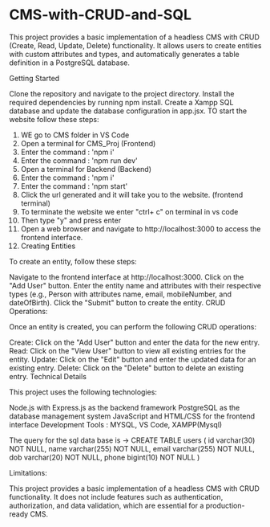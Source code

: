 # CMS-with-CRUD-and-SQL

This project provides a basic implementation of a headless CMS with CRUD (Create, Read, Update, Delete) functionality. It allows users to create entities with custom attributes and types, and automatically generates a table definition in a PostgreSQL database.

Getting Started

Clone the repository and navigate to the project directory.
Install the required dependencies by running npm install.
Create a Xampp SQL database and update the database configuration in app.jsx.
TO start the website follow these steps:

1) WE go to CMS folder in VS Code
2) Open a terminal for CMS_Proj (Frontend)
3) Enter the command : 'npm i'
4) Enter the command : 'npm run dev'
5) Open a terminal for Backend (Backend)
5) Enter the command : 'npm i'
6) Enter the command :  'npm start'
5) Click the url generated and it will take you to the website. (frontend terminal)
6) To terminate the website we enter "ctrl+ c" on terminal in vs code
7) Then type "y" and press enter
8) Open a web browser and navigate to http://localhost:3000 to access the frontend interface.
9) Creating Entities
    
To create an entity, follow these steps:

Navigate to the frontend interface at http://localhost:3000.
Click on the "Add User" button.
Enter the entity name and attributes with their respective types (e.g., Person with attributes name<string>, email<string>, mobileNumber<number>, and dateOfBirth<Date>).
Click the "Submit" button to create the entity.
CRUD Operations:

Once an entity is created, you can perform the following CRUD operations:

Create: Click on the "Add User" button and enter the data for the new entry.
Read: Click on the "View User" button to view all existing entries for the entity.
Update: Click on the "Edit" button and enter the updated data for an existing entry.
Delete: Click on the "Delete" button to delete an existing entry.
Technical Details

This project uses the following technologies:

Node.js with Express.js as the backend framework
PostgreSQL as the database management system
JavaScript and HTML/CSS for the frontend interface
Development Tools : MYSQL, VS Code, XAMPP(Mysql) 

The query for the sql data base is ->
  CREATE TABLE users (
  id varchar(30) NOT NULL,
  name varchar(255) NOT NULL,
  email varchar(255) NOT NULL,
  dob varchar(20) NOT NULL,
  phone bigint(10) NOT NULL
)


Limitations:

This project provides a basic implementation of a headless CMS with CRUD functionality. It does not include features such as authentication, authorization, and data validation, which are essential for a production-ready CMS.
